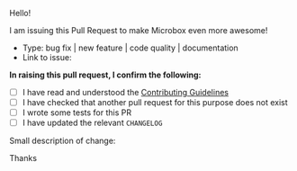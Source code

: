Hello!

I am issuing this Pull Request to make Microbox even more awesome!

* Type: bug fix | new feature | code quality | documentation
* Link to issue:

**In raising this pull request, I confirm the following:**

- [ ] I have read and understood the [Contributing Guidelines](https://github.com/danhunsaker/.github/blob/main/CONTRIBUTING.md)
- [ ] I have checked that another pull request for this purpose does not exist
- [ ] I wrote some tests for this PR
- [ ] I have updated the relevant `CHANGELOG`

Small description of change:

Thanks

